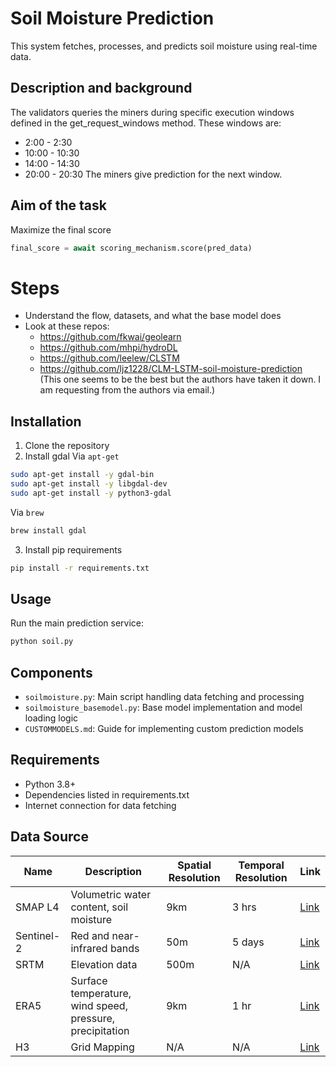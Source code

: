 # Soil Moisture Prediction

This system fetches, processes, and predicts soil moisture using real-time data.

## Description and background

The validators queries the miners during specific execution windows defined in the get_request_windows method. These windows are:
- 2:00 - 2:30
- 10:00 - 10:30
- 14:00 - 14:30
- 20:00 - 20:30
The miners give prediction for the next window.

## Aim of the task

Maximize the final score
```python
final_score = await scoring_mechanism.score(pred_data)
```

# Steps

- Understand the flow, datasets, and what the base model does
- Look at these repos:
    - https://github.com/fkwai/geolearn
    - https://github.com/mhpi/hydroDL
    - https://github.com/leelew/CLSTM
    - https://github.com/ljz1228/CLM-LSTM-soil-moisture-prediction (This one seems to be the best but the authors have taken it down. I am requesting from the authors via email.)

## Installation

1. Clone the repository
2. Install gdal
Via `apt-get`
```bash
sudo apt-get install -y gdal-bin
sudo apt-get install -y libgdal-dev
sudo apt-get install -y python3-gdal
```
Via `brew`
```bash
brew install gdal
```
3. Install pip requirements
```bash
pip install -r requirements.txt
```

## Usage

Run the main prediction service:
```bash
python soil.py
```

## Components

- `soilmoisture.py`: Main script handling data fetching and processing
- `soilmoisture_basemodel.py`: Base model implementation and model loading logic
- `CUSTOMMODELS.md`: Guide for implementing custom prediction models

## Requirements

- Python 3.8+
- Dependencies listed in requirements.txt
- Internet connection for data fetching

## Data Source

| Name        | Description                                           | Spatial Resolution | Temporal Resolution | Link                                                                                                     |
|-------------|-------------------------------------------------------|--------------------|---------------------|----------------------------------------------------------------------------------------------------------|
| SMAP L4     | Volumetric water content, soil moisture               | 9km               | 3 hrs               | [Link](https://nsidc.org/data/spl4smgp/versions/7)                                                      |
| Sentinel-2  | Red and near-infrared bands                           | 50m               | 5 days              | [Link](https://hls.gsfc.nasa.gov/)                                                                      |
| SRTM        | Elevation data                                        | 500m              | N/A                 | [Link](https://www.usgs.gov/centers/eros/science/usgs-eros-archive-digital-elevation-shuttle-radar-topography-mission-srtm) |
| ERA5        | Surface temperature, wind speed, pressure, precipitation | 9km               | 1 hr                | [Link](https://cds.climate.copernicus.eu/how-to-api)                                                    |
| H3          | Grid Mapping                                          | N/A               | N/A                 | [Link](https://www.naturalearthdata.com/)                                                               |
